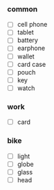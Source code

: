 ### common
- [ ] cell phone
- [ ] tablet
- [ ] battery
- [ ] earphone
- [ ] wallet
- [ ] card case
- [ ] pouch
- [ ] key
- [ ] watch

### work
- [ ] card

### bike
- [ ] light
- [ ] globe
- [ ] glass
- [ ] head
